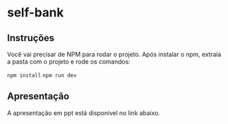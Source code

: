 # self-bank

## Instruções

Você vai precisar de NPM para rodar o projeto. Após instalar o npm, extraia a pasta com o projeto e rode os comandos:

``` npm install ```
``` npm run dev ```  


## Apresentação

A apresentação em ppt está disponível no link abaixo.